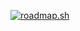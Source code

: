 [![roadmap.sh](https://roadmap.sh/card/wide/66a91a4ae886d0166c5f1f6e?variant=dark&roadmaps=ai-data-scientist)](https://roadmap.sh)
